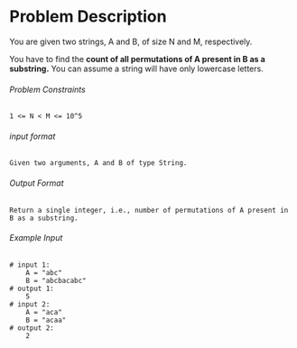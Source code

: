 # Problem Description

You are given two strings, A and B, of size N and M, respectively.

You have to find the **count of all permutations of A present in B as a substring.** You can assume a string will have only lowercase letters.

###### Problem Constraints

```
1 <= N < M <= 10^5
```

###### input format

``` 
Given two arguments, A and B of type String.
```

###### Output Format

```
Return a single integer, i.e., number of permutations of A present in B as a substring.
```

###### Example Input

```
# input 1: 
    A = "abc"
    B = "abcbacabc"
# output 1: 
    5
# input 2: 
    A = "aca"
    B = "acaa"
# output 2: 
    2
```
